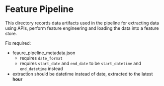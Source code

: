 # Feature Pipeline

This directory records data artifacts used in the pipeline for extracting data using APIs, perform feature engineering and loading the data into a feature store.


Fix required:
- feaure_pipeline_metadata.json 
  - requires `date_format`
  - requires `start_date` and `end_date` to be `start_datetime` and `end_datetime` instead
- extraction should be datetime instead of date, extracted to the latest **hour**